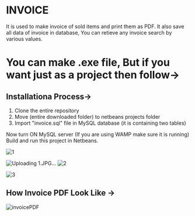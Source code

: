 # INVOICE
 It is used to make invoice of sold items and print them as PDF. It also save all data of invoice in database, You can retieve any invoice search by various values.
 
# You can make .exe file, But if you want just as a project then follow->

## Installationa Process->
  1. Clone the entire repository
  2. Move (entire downloaded folder) to netbeans projects folder
  3. Import "invoice.sql" file in MySQL database (it is containing two tables)

Now turn ON MySQL server (If you are using WAMP make sure it is running)
Build and run this project in Netbeans.

![1](https://user-images.githubusercontent.com/60191225/154705210-b3d30f91-6568-4844-a7da-1122cf18c1cc.JPG)


![Uploading 1.JPG…]()
![2](https://user-images.githubusercontent.com/60191225/154705269-81221fc9-1898-4420-88e8-38efea28bfb5.JPG)

![3](https://user-images.githubusercontent.com/60191225/154705339-695f6290-cca0-4038-b5d6-bfeaf90e2747.JPG)


## How Invoice PDF Look Like ->

![invoicePDF](https://user-images.githubusercontent.com/60191225/154707990-c18a1d40-7a13-48d9-b491-a59fd5167fdd.JPG)


